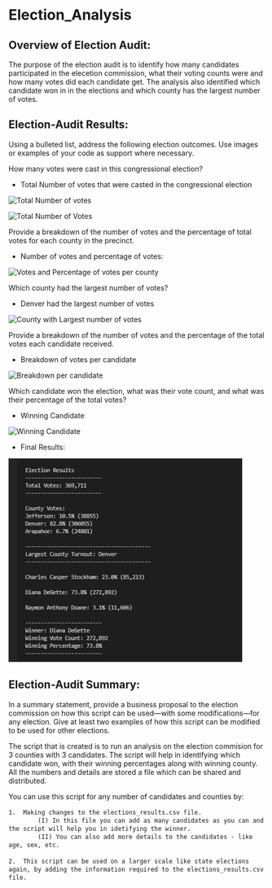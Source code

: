 # Election_Analysis

## Overview of Election Audit: 

The purpose of the election audit is to identify how many candidates participated in the elecetion commission, what their voting counts were and how many votes did each candidate get.  The analysis also identified which candidate won in in the elections and which county has the largest number of votes.

## Election-Audit Results: 

Using a bulleted list, address the following election outcomes. Use images or examples of your code as support where necessary.

How many votes were cast in this congressional election?

* Total Number of votes that were casted in the congressional election

![Total Number of votes](Total_Number_of_votes.png)

![Total Number of Votes](Total_Number_of_votes.png)

Provide a breakdown of the number of votes and the percentage of total votes for each county in the precinct.

* Number of votes and percentage of votes:

![Votes and Percentage of votes per county](County_Votes.png)

Which county had the largest number of votes?

* Denver had the largest number of votes

![County with Largest number of votes](County_with_Largest_number_of_votes.png)

Provide a breakdown of the number of votes and the percentage of the total votes each candidate received.

* Breakdown of votes per candidate 

![Breakdown per candidate](Breakdown_per_candidate.png)

Which candidate won the election, what was their vote count, and what was their percentage of the total votes?

* Winning Candidate

![Winning Candidate](Winning_Candidate.png)

* Final Results:

![Results](Results.png)


## Election-Audit Summary: 

In a summary statement, provide a business proposal to the election commission on how this script can be used—with some modifications—for any election. Give at least two examples of how this script can be modified to be used for other elections.

The script that is created is to run an analysis on the election commision for 3 counties with 3 candidates.  The script will help in identifying which candidate won, with their winning percentages along with winning county.  All the numbers and details are stored a file which can be shared and distributed.

You can use this script for any number of candidates and counties by:

    1.  Making changes to the elections_results.csv file.  
            (I) In this file you can add as many candidates as you can and the script will help you in idetifying the winner.
            (II) You can also add more details to the candidates - like age, sex, etc.

    2.  This script can be used on a larger scale like state elections again, by adding the information required to the elections_results.csv file.
